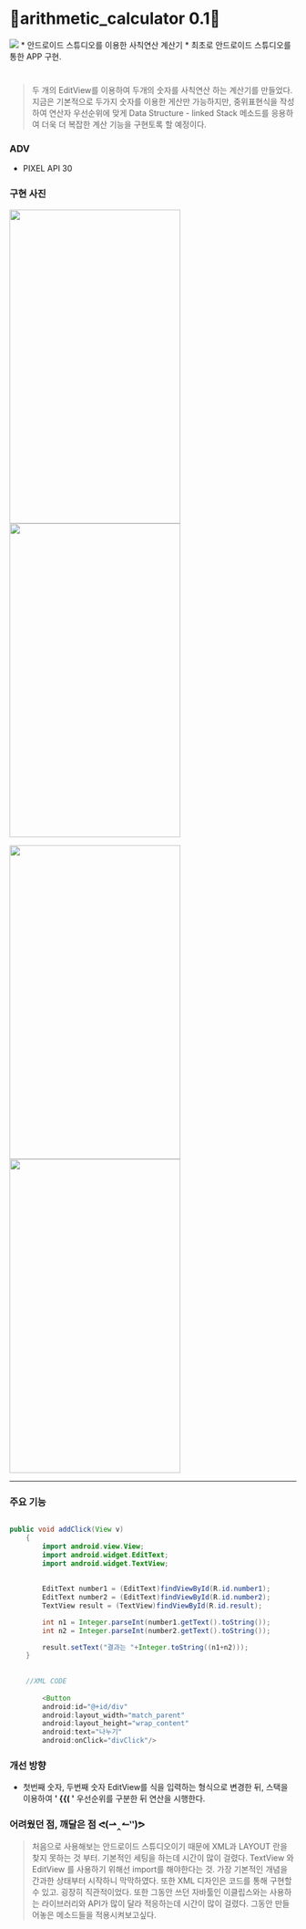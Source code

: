 # 📱arithmetic_calculator 0.1📱 
<img src="https://img.shields.io/badge/androidstudio-3DDC84?style=flat&logo=androidstudio&logoColor=white"/>
* 안드로이드 스튜디오를 이용한 사칙연산 계산기
* 최초로 안드로이드 스튜디오를 통한 APP 구현.
  
# 
> 두 개의 EditView를 이용하여 두개의 숫자를 사칙연산 하는 계산기를 만들었다. 
> 지금은 기본적으로 두가지 숫자를 이용한 게산만 가능하지만, 중위표현식을 작성하여 연산자 우선순위에 맞게 Data Structure - linked Stack 메소드를 응용하여 더욱 더 복잡한 계산 기능을 구현토록 할 예정이다.  

### ADV 
* PIXEL API 30
  
  
### 구현 사진


<img src="https://user-images.githubusercontent.com/90320005/180497191-17e26722-8ac2-4a31-9f4e-0c13275d7a58.png" width="300" height="550">  <img src="https://user-images.githubusercontent.com/90320005/180497242-c3f7265c-6317-4ddb-97bb-97753326638c.png" width="300" height="550"> 


<img src="https://user-images.githubusercontent.com/90320005/180497283-033a39fd-d988-4a53-a80a-3f863d332b66.png" width="300" height="550">  <img src="https://user-images.githubusercontent.com/90320005/180497311-2cd32283-045f-4719-adee-2bbb8b47b615.png" width="300" height="550">  

---

### 주요 기능

```java

public void addClick(View v)
    {   
        import android.view.View;
        import android.widget.EditText;
        import android.widget.TextView;
        
        
        EditText number1 = (EditText)findViewById(R.id.number1);
        EditText number2 = (EditText)findViewById(R.id.number2);
        TextView result = (TextView)findViewById(R.id.result);

        int n1 = Integer.parseInt(number1.getText().toString());
        int n2 = Integer.parseInt(number2.getText().toString());

        result.setText("결과는 "+Integer.toString((n1+n2)));
    }
    
    
    //XML CODE
    
        <Button
        android:id="@+id/div"
        android:layout_width="match_parent"
        android:layout_height="wrap_content"
        android:text="나누기"
        android:onClick="divClick"/>
```


 


### 개선 방향
* 첫번째 숫자, 두번째 숫자 EditView를 식을 입력하는 형식으로 변경한 뒤, 스택을 이용하여 __' {{( '__ 우선순위를 구분한 뒤 연산을 시행한다.  
  
  

### 어려웠던 점, 깨달은 점 ᕙ(⇀‸↼‵‵)ᕗ
> 처음으로 사용해보는 안드로이드 스튜디오이기 때문에 XML과 LAYOUT 란을 찾지 못하는 것 부터. 기본적인 세팅을 하는데 시간이 많이 걸렸다.
> TextView 와 EditView 를 사용하기 위해선 import를 해야한다는 것. 가장 기본적인 개념을 간과한 상태부터 시작하니 막막하였다. 또한 XML 디자인은 코드를 통해 구현할 수 있고. 굉장히 직관적이었다. 
> 또한 그동안 쓰던 자바툴인 이클립스와는 사용하는 라이브러리와 API가 많이 달라 적응하는데 시간이 많이 걸렸다.
> 그동안 만들어놓은 메소드들을 적용시켜보고싶다.
